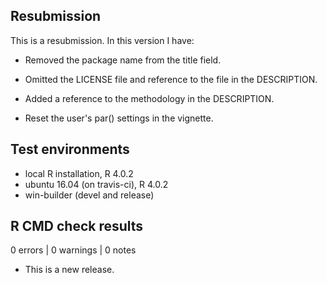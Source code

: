 ## Resubmission
This is a resubmission. In this version I have:

* Removed the package name from the title field. 

* Omitted the LICENSE file and reference to the file in the DESCRIPTION.

* Added a reference to the methodology in the DESCRIPTION.

* Reset the user's par() settings in the vignette.



## Test environments
* local R installation, R 4.0.2
* ubuntu 16.04 (on travis-ci), R 4.0.2
* win-builder (devel and release)

## R CMD check results

0 errors | 0 warnings | 0 notes

* This is a new release.
